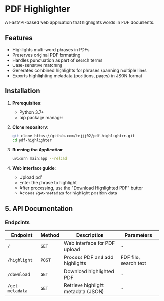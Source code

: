 # PDF Highlighter

A FastAPI-based web application that highlights words in PDF documents.

## Features
- Highlights multi-word phrases in PDFs
- Preserves original PDF formatting
- Handles punctuation as part of search terms
- Case-sensitive matching
- Generates combined highlights for phrases spanning multiple lines
- Exports highlighting metadata (positions, pages) in JSON format

## Installation

1. **Prerequisites**:
   - Python 3.7+
   - pip package manager

2. **Clone repository**:
   ```bash
   git clone https://github.com/tejjj02/pdf-highlighter.git
   cd pdf-highlighter
3. **Running the Application**:
   ```bash
   uvicorn main:app --reload
4. **Web interface guide**:
   - Upload pdf
   - Enter the phrase to highlight
   - After processing, use the "Download Highlighted PDF" button
   - Access /get-metadata for highlight position data
## 5. API Documentation

### Endpoints

| Endpoint      | Method | Description                          | Parameters           |
|---------------|--------|--------------------------------------|----------------------|
| `/`           | `GET`  | Web interface for PDF upload         | -                    |
| `/highlight`  | `POST` | Process PDF and add highlights       | PDF file, search text |
| `/download`   | `GET`  | Download highlighted PDF             | -                    |
| `/get-metadata`| `GET`  | Retrieve highlight metadata (JSON)   | -                    |

